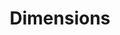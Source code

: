 ---
layout: default
bigquery: https://console.cloud.google.com/bigquery?p=covid-19-dimensions-ai&page=table&d=data&t=publications
contributors: Digital Science, https://www.digital-science.com/
cost: Free for personal, non-commercial use.
description: Dimensions contains more than 100 million publications, ranging from
  articles published in scholarly journals, books and book chapters, to preprints
  and conference proceedings. All publications are contextualized with linked data
  sets, funding, publications, patents, clinical trials, and policy documents. You
  can also view associated categories, funders, institutions, and researcher profiles.
documentation: https://docs.dimensions.ai/bigquery/index.html
last_edit: 04/09/2022, 23:59:38
location: https://www.dimensions.ai/products/free/
maintained_by: Digital Science, https://www.digital-science.com/
schema_fields:
- associated_publication_doi
- citations_count
- name
- grant_number
- doi
- issue
- category_icrp_ct
- open_access_categories_v2
- altmetrics
- isbn
- established
- research_org_countries
- registry
- publication_year
- mesh_headings
- category_hrcs_hc
- address
- publisher
- status
- wikipedia_url
- acronym
- brief_title
- associated_publication_id
- legal_status
- supporting_grant_ids
- journal
- volume
- relationships
- conditions
- funder_countries
- citation_string
- date_imported_gbq
- date_inserted
- title
- subtitles
- id
- book_series_title
- year
- date_modified
- parent_id
- category_rcdc
- patent_ids
- funding_currency
- funding_eur
- publication_ids
- category_uoa
- resulting_publication_doi
- research_orgs
- reference_ids
- eisbn
- types
- resulting_publication_ids
- labels
- funder_orgs
- cited_by_ids
- foa_number
- book_title
- legal_events
- proceedings_title
- repository_id
- funding_chf
- interventions
- date_print
- associated_publication_arxiv_id
- category_bra
- end_date
- original_assignee_orgs
- priority_year
- publication_date
- family_members_ids
- date
- mesh_terms
- phase
- linkout
- abstract
- ipcr
- funding_details
- editors
- funding_jpy
- created_date
- organisation_details
- funder_org_acronyms
- research_org_cities
- pmid
- research_org_country_names
- granted_date
- date_online
- journal_lists
- repository_url
- funding_gbp
- family_count
- funder_org_state_codes
- clinical_trial_ids
- aliases
- category_sdg
- authors
- embargo_date
- concepts
- filing_status
- funding_aud
- source_id
- research_org_city_names
- funding_cny
- category_hra
- assignee_orgs
- current_assignee_countries
- links
- filing_year
- language
- original_assignee
- original_abstract
- original_assignee_countries
- arxiv_id
- open_access_categories
- repository_name
- funder_org
- associated_grant_ids
- inventor_names
- funder_org_cities
- funding_cad
- funding_usd
- start_year
- conference
- funding_nzd
- family_id
- date_normal
- metrics
- application_number
- expiration_year
- citations
- acknowledgements
- investigators
- associated_publication_pmid
- license
- category_hrcs_rac
- category_icrp_cso
- funder_org_countries
- current_assignee_orgs
- research_org_state_names
- researcher_ids
- priority_date
- research_org_state_codes
- assignee_countries
- filing_date
- category_for
- gender
- end_year
- current_assignee
- kind
- granted_year
- external_ids
- expiration_date
- pmcid
- funding_amount
- description
- cpc
- start_date
- jurisdiction
- active_years
- categories
- original_title
- acronyms
- type
- email_address
- pages
shortname: dimensions
tags:
- scholarly literature
- patents
- funding
- clinical trials
- academic profiles
terms_of_use: 'Use of both the Dimensions COVID-19 dataset and full Dimensions dataset
  are subject to the Dimensions Terms of use: https://www.dimensions.ai/policies-terms-legal '
title: Dimensions
uuid: dcff88bd-fe6b-4fdb-8159-809bf9d7bc1c
---